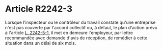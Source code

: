 # Article R2242-3

Lorsque l'inspecteur ou le contrôleur du travail constate qu'une entreprise n'est pas couverte par l'accord collectif ou, à défaut, le plan d'action prévu à l'article [L. 2242-5-1][1], il met en demeure l'employeur, par lettre recommandée avec demande d'avis de réception, de remédier à cette situation dans un délai de six mois.

 [1]: /affichCodeArticle.do?cidTexte=LEGITEXT000006072050&idArticle=LEGIARTI000023035188&dateTexte=&categorieLien=cid
